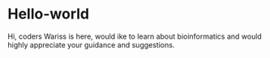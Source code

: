 # Hello-world
Hi, coders
Wariss is here, would ike to learn about bioinformatics and would highly appreciate your guidance and suggestions.

